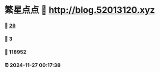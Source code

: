 # 繁星点点 :link: http://blog.52013120.xyz 
### :page_facing_up: [29](http://blog.52013120.xyz/tag.html) 
### :speech_balloon: 3 
### :hibiscus: 118952 
### :alarm_clock: 2024-11-27 00:17:38 
